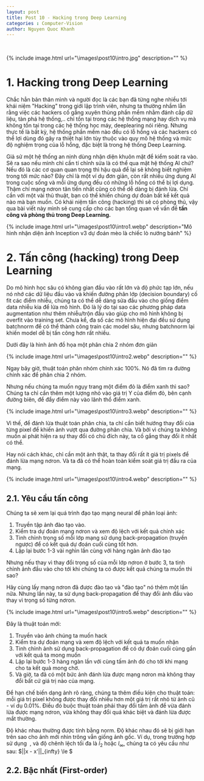 ```yaml
---
layout: post
title: Post 10 - Hacking trong Deep Learning 
categories : Computer-Vision
author: Nguyen Quoc Khanh
---
```


<br>

{% include image.html url="\images\post10\intro.jpg" description="" %}

# 1. Hacking trong Deep Learning
Chắc hẳn bản thân mình và người đọc là các bạn đã từng nghe nhiều tới khái niệm "Hacking" trong giới lập trình viên, nhưng ta thường nhầm lẫn rằng việc các hackers cố gắng xuyên thủng phần mềm nhằm đánh cắp dữ liệu, tàn phá hệ thống,.. chỉ tồn tại trong các hệ thống mạng hay dịch vụ mà không tồn tại trong các hệ thống học máy, deeplearing nói riêng. Nhưng thực tế là bất kỳ, hệ thống phần mềm nào đều có lỗ hổng và các hackers có thể lợi dùng đó gây ra thiệt hại lớn tùy thuộc vào quy mô hệ thống và mức độ nghiệm trọng của lỗ hổng, đặc biệt là trong hệ thống Deep Learning.

Giả sử một hệ thống an ninh dùng nhận diện khuôn mặt để kiểm soát ra vào. Sẽ ra sao nếu mình chỉ cần tí chỉnh sửa là có thể qua mặt hệ thống AI chứ? Nếu đó là các cơ quan quan trọng thì hậu quả để lại sẽ không biết nghiệm trong tới mức nào? Đây chỉ là một ví dụ đơn giản, còn rất nhiều ứng dụng AI trong cuộc sống và mỗi ứng dụng đều có những lỗ hổng có thể bị lợi dụng. Thậm chí mạng nơron tân tiến nhất cũng có thể dễ dàng bị đánh lừa. Chỉ cần với một vài thủ thuật, bạn có thể khiến chúng dự đoán bất kể kết quả nào mà bạn muốn. Có khái niệm tấn công (hacking) thì sẽ có phòng thủ, vậy qua bài viết này mình sẽ cung cấp cho các bạn tổng quan về vấn đề **tấn công và 
phòng thủ trong Deep Learning.**

{% include image.html url="\images\post10\intro1.webp" description="Mô hình nhận diện ảnh Inception v3 dự đoán mèo là chiếc lò nướng bánh" %}

# 2. Tấn công (hacking) trong Deep Learning
Do mô hình học sâu có không gian đầu vào rất lớn và độ phức tạp lớn, nếu nó nhớ các dữ liệu đầu vào và khiến đường phân lớp (decision boundary) cố fit các điểm nhiễu, chúng ta có thể dễ dàng sửa đầu vào cho giống điểm data nhiễu kia để lừa mô hình. Đó là lý do tại sao các phương pháp data augmentation như thêm nhiễu/trộn đầu vào giúp cho mô hình không bị overfit vào training set. Chưa kể, đa số các mô hình hiện đại đều sử dụng batchnorm để có thể thành công train các model sâu, nhưng batchnorm lại khiến model dễ bị tấn công hơn rất nhiều.

Dưới đây là hình ảnh đồ họa một phân chia 2 nhóm đơn giản

{% include image.html url="\images\post10\intro2.webp" description="" %}

Ngay bây giờ, thuật toán phân nhóm chính xác 100%. Nó đã tìm ra đường chính xác để phân chia 2 nhóm.

Nhưng nếu chúng ta muốn ngụy trang một điểm đỏ là điểm xanh thì sao? Chúng ta chỉ cần thêm một lượng nhỏ vào giá trị Y của điểm đỏ, bên cạnh đường biên, để đẩy điểm này vào lãnh thổ điểm xanh.

{% include image.html url="\images\post10\intro3.webp" description="" %}

Vì thế, để đánh lừa thuật toán phân chia, ta chỉ cần biết hướng thay đổi của từng pixel để khiến ảnh vượt qua đường phân chia. Và bởi vì chúng ta không muốn ai phát hiện ra sự thay đổi có chủ đích này, ta cố gắng thay đổi ít nhất có thể.

Hay nói cách khác, chỉ cần một ảnh thật, ta thay đổi rất ít giá trị pixels để đánh lừa mạng nơron. Và ta đã có thể hoàn toàn kiểm soát giá trị đầu ra của mạng.

{% include image.html url="\images\post10\intro4.webp" description="" %}

## 2.1. Yêu cầu tấn công
Chúng ta sẽ xem lại quá trình đạo tạo mạng neural để phân loại ảnh:
1. Truyền tập ảnh đào tạo vào.
2. Kiểm tra dự đoán mạng nơron và xem độ lệch với kết quả chính xác
3. Tinh chỉnh trọng số mỗi lớp mạng sử dụng back-propagation (truyền ngược) để có kết quả dự đoán cuối cùng tốt hơn.
4. Lặp lại bước 1-3 vài nghìn lần cùng với hàng ngàn ảnh đào tạo 

Nhưng nếu thay vì thay đổi trọng số của mỗi lớp nơron ở bước 3, ta tinh chỉnh ảnh đầu vào cho tới khi chúng ta có được kết quả chúng ta muốn thì sao?

Hãy cùng lấy mạng nơron đã được đào tạo và "đào tạo" nó thêm một lần nữa. Nhưng lần này, ta sử dụng back-propagation để thay đổi ảnh đầu vào thay vì trọng số từng nơron.

{% include image.html url="\images\post10\intro5.webp" description="" %}

Đây là thuật toán mới:

1. Truyền vào ảnh chúng ta muốn hack
2. Kiểm tra dự đoán mạng và xem độ lệch với kết quả ta muốn nhận
3. Tinh chỉnh ảnh sử dụng back-propagation để có dự đoán cuối cùng gần với kết quả ta mong muốn
4. Lặp lại bước 1-3 hàng ngàn lần với cùng tấm ảnh đó cho tới khi mạng cho ta kết quả mong chờ.
5. Và giờ, ta đã có một bức ảnh đánh lừa được mạng nơron mà không thay đổi bất cứ giá trị nào của mạng.

Để hạn chế biến dạng ảnh rõ ràng, chúng ta thêm điều kiện cho thuật toán: mỗi giá trị pixel không được thay đổi nhiều hơn một giá trị rất nhỏ từ ảnh cũ - ví dụ 0.01%. Điều đó buộc thuật toán phải thay đổi tấm ảnh để vừa đánh lừa được mạng nơron, vừa không thay đổi quá khác biệt và đánh lừa được mắt thường. 

Độ khác nhau thường được tính bằng  norm. Độ khác nhau đó sẽ bị giới hạn trên sao cho ảnh mới nhìn trông vẫn giống ảnh gốc. Ví dụ, trong trường hợp sử dụng 
​
 , và độ chênh lệch tối đa là $l_2$ hoặc $l_{\infty}$, chúng ta có yêu cầu như sau: $||x - x'||_{infty} \le $
## 2.2. Bậc nhất (First-order)
